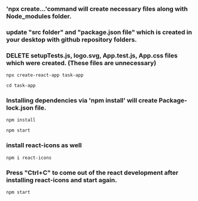 ### 'npx create...'command will create necessary files along with Node_modules folder. 

### update "src folder" and "package.json file" which is created in your desktop with github repository folders.

### DELETE setupTests.js, logo.svg, App.test.js, App.css files which were created. (These files are unnecessary)

```
npx create-react-app task-app
```

```
cd task-app
```


### Installing dependencies via 'npm install' will create Package-lock.json file.



```
npm install
```

```
npm start
```


### install react-icons as well  

```
npm i react-icons

```

### Press "Ctrl+C" to come out of the react development after installing react-icons and start again.

```
npm start
```
